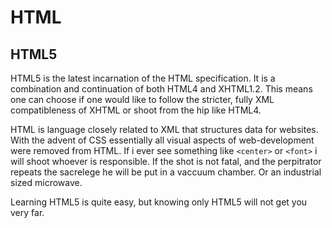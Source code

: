 # HTML

## HTML5

HTML5 is the latest incarnation of the HTML specification. It is a combination
and continuation of both HTML4 and XHTML1.2. This means one can choose if one
would like to follow the stricter, fully XML compatibleness of XHTML or shoot
from the hip like HTML4.

HTML is language closely related to XML that structures data for websites. With
the advent of CSS essentially all visual aspects of web-development were
removed from HTML. If i ever see something like `<center>` or `<font>` i will
shoot whoever is responsible. If the shot is not fatal, and the perpitrator
repeats the sacrelege he will be put in a vaccuum chamber. Or an industrial
sized microwave.

Learning HTML5 is quite easy, but knowing only HTML5 will not get you very far.
